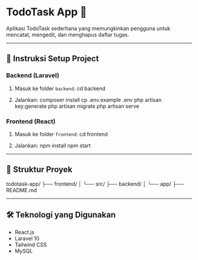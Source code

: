 # TodoTask App 📝

Aplikasi TodoTask sederhana yang memungkinkan pengguna untuk mencatat, mengedit, dan menghapus daftar tugas.

---

## 🚀 Instruksi Setup Project

### Backend (Laravel)
1. Masuk ke folder `backend`:
cd backend

2. Jalankan:
composer install
cp .env.example .env
php artisan key:generate
php artisan migrate
php artisan serve

### Frontend (React)
1. Masuk ke folder `frontend`:
cd frontend

2. Jalankan:
npm install
npm start


---

## 📁 Struktur Proyek

todotask-app/
├── frontend/
│ └── src/
├── backend/
│ └── app/
├── README.md

---

## 🛠️ Teknologi yang Digunakan

- React.js
- Laravel 10
- Tailwind CSS
- MySQL
